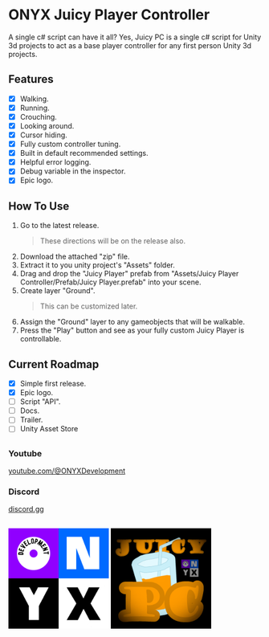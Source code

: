 # ONYX Juicy Player Controller
A single c# script can have it all? Yes, Juicy PC is a single c# script for Unity 3d projects to act as a base player controller for any first person Unity 3d projects.

## Features
- [x] Walking.
- [x] Running.
- [x] Crouching.
- [x] Looking around.
- [x] Cursor hiding.
- [x] Fully custom controller tuning.
- [x] Built in default recommended settings.
- [x] Helpful error logging.
- [x] Debug variable in the inspector.
- [x] Epic logo. 

## How To Use
1. Go to the latest release.
     > These directions will be on the release also.
3. Download the attached "zip" file.
4. Extract it to you unity project's "Assets" folder.
5. Drag and drop the "Juicy Player" prefab from "Assets/Juicy Player Controller/Prefab/Juicy Player.prefab" into your scene.
6. Create layer "Ground".
     > This can be customized later.
7. Assign the "Ground" layer to any gameobjects that will be walkable.
8. Press the "Play" button and see as your fully custom Juicy Player is controllable.

## Current Roadmap
- [x] Simple first release.
- [x] Epic logo.
- [ ] Script "API".
- [ ] Docs.
- [ ] Trailer.
- [ ] Unity Asset Store

##
### Youtube
[youtube.com/@ONYXDevelopment](https://www.youtube.com/@ONYXDevelopment)
### Discord
[discord.gg](https://discord.gg/2maTr7RQQQ)
##
<img src="ONYX/onyx_logo.png" alt="onyx_logo" width="200"/> <img src="ONYX/juicy_pc_logo.png" alt="juicy_pc_logo" width="200"/>

